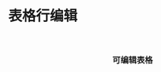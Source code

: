 # 表格行编辑

<div id="ex-table-04">
  <Row>
  <i-col span="1">&nbsp;</i-col>
  <i-col span="23">
  <Grid ref="table" :data="table">
    <h3 slot="beforeQuery" style="text-align:center">可编辑表格</h3>
  </Grid>
  </i-col>
  </Row>
</div>
<script>
var ex_table_04 = new Vue({
  el: '#ex-table-04',
  data: function () {
    var self = this
    var table = {
      editMode: 'row', // 行编辑模式
      nowrap: true,
      actionColumn: 'Action',
      indexCol: true,
      checkCol: true,
      multiSelect: true,
      static: false,
      pagination: true,
      total: 6,
      columns: [
        {name:'name1', title:'Name1', width:120, editor: {type: 'string', onChange: function(v, row){
            console.log(v, row)
          },
          onEnableEdit: function(value, column, row){
            if (row.id === 2) return false
            else return true
          }
        },
        },
        {name:'name2', title:'Name2', align: 'left', 
          editor: {type: 'select', static: true, options: {
          choices: [['A', 'Test A'], ['B', 'Test B']]
          }}
        },
        {name:'name3', title:'Name3', width:200, editor: {type: 'i-switch'}},
        {name:'name4', title:'Name4', width:200, format: function (value, column, row)   {
            return '<a href="#">' + value + '</a>'
          },
          showTitle: function(value) {
            return value
          },
          editor: {type: 'date', options: function(value, name, row) {
            return {
              options: {
                disabledDate: function (date) {
                  if (row.id === 1)
                    return date && date.valueOf() < Date.now() - 86400000;
                  else
                    return false
                }
              }
            }
          }}
        },
        {name:'name5', title:'Select', width: 150, editor: {type: 'select', labelField: 'name6', options: {
          filterable: true,
          remote: true,
          remoteMethod: function(term, callback){
            setTimeout(function(){
            callback([{label: 'Select A', value: 'A'}, {label: 'Select B', value: 'B'}, {label: 'Select C', value: 'C'}])
            },100)
          }
        }}},
        {name:'name6', title:'Name6', width: 150, hidden: false, editor: {type: 'str', static: true}},
        {name:'Action', title:'Name5', fixed: 'right', width: 120}
      ],
      buttons: [
        [
          {label: '新建', type:'primary', onClick: function(target, store){
              store.addEditRow({name2: 'A'})
            }
          }
        ],
        [{label: '查看结果', type:'primary', onClick: function(target, store){
            console.table(store.states.data)
          }}],
        [{label: '显示注释', type:'primary', onClick: function(target, store){
              store.setComment(1, 'name3', '这是评论')
            }},
        {label: '隐藏注释', type:'primary', onClick: function(target, store){
              store.removeComment(1, 'name3')
            }}
          ],
        [{label: '显示Class', type:'primary', onClick: function(target, store){
              store.setClass(3, 'name3', 'ivu-btn-error')
            }},
        {label: '删除Class', type:'primary', onClick: function(target, store){
              store.removeClass(3, 'name3')
            }}
          ],
        [
          {label: '切换样式', type: 'primary', onClick: function () {
            if (self.$refs.table.theme === 'default')
              self.$refs.table.theme = 'simple'
            else
              self.$refs.table.theme = 'default'
          }},
          {label: '静态切换', type: 'info', onClick: function () {
            self.$refs.table.static = !self.$refs.table.static 
          }}
        ],
        [
          {label: '隐藏按钮', type: 'primary', name: 'hiddenBtn', hidden: true},
          {label: '切换隐藏按钮', type: 'primary', onClick: function(grid, store){
            this.$set(this.btns['hiddenBtn'], 'hidden', !this.btns['hiddenBtn'].hidden)
          }},
        ]
      ],
      data: [],
      onSaveRow: function (row, callback) {
        self.$Message.info("save")
        if (row.name1 === 'ok') {
          setTimeout(function() {
            callback('ok', row)
          }, 500)
        } else {
          setTimeout(function() {
            callback('error', {name1: '不正确'})
          }, 500)
        }
      },
      onDeleteRow: function (row, callback) {
        self.$Message.info("delete")
        callback('ok', row)
      },
      onRowEditRender: function (h, row) {
        if (row.id === 3) {
          return h('div', '本行不可编辑')
        }
      }
    }
    table.data.push({id:1, name1:'Field-A1', name2:'A', name3:'Field-C1', name4:'Field-D1', name5: 'A', name6: 'Select A'})
    table.data.push({id:2, name1:'Field-A2', name2:'B', name3:'Field-C2', name4:'Field-D2', name5: 'B', name6: 'Select B'})
    table.data.push({id:3, name1:'Field-A3', name2:'A', name3:'Field-C3', name4:'Field-D3', name5: 'C', name6: 'Select C'})
    table.data.push({id:4, name1:'Field-A4', name2:'B', name3:'Field-C4', name4:'Field-D4', name5: 'D', name6: 'Select D'})
    table.data.push({id:5, name1:'Field-A5', name2:'A', name3:'Field-C5', name4:'Field-D5', name5: 'E', name6: 'Select E'})
    table.data.push({id:6, name1:'Field-A6', name2:'A', name3:'Field-C6', name4:'Field-D6', name5: 'F', name6: 'Select F'})
    return {table:table}
  }
})
</script>
